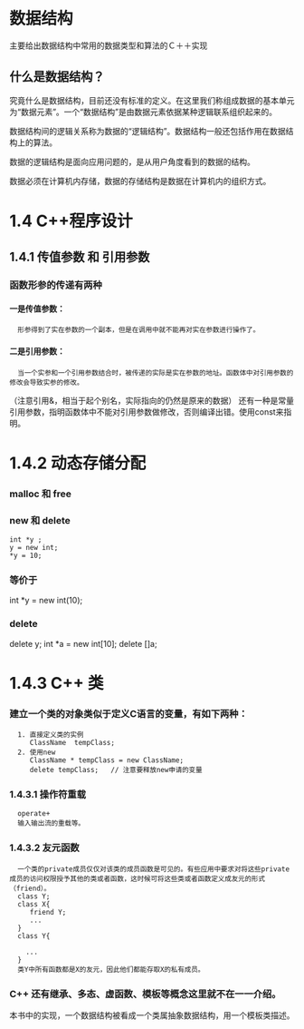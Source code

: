 数据结构
================
主要给出数据结构中常用的数据类型和算法的Ｃ＋＋实现

什么是数据结构？
------
究竟什么是数据结构，目前还没有标准的定义。在这里我们称组成数据的基本单元为“数据元素”。一个“数据结构”是由数据元素依据某种逻辑联系组织起来的。

数据结构间的逻辑关系称为数据的“逻辑结构”。数据结构一般还包括作用在数据结构上的算法。

数据的逻辑结构是面向应用问题的，是从用户角度看到的数据的结构。

数据必须在计算机内存储，数据的存储结构是数据在计算机内的组织方式。

1.4 C++程序设计
=======

1.4.1  传值参数  和  引用参数
---------------
###   函数形参的传递有两种
####   一是传值参数： 
      形参得到了实在参数的一个副本，但是在调用中就不能再对实在参数进行操作了。
####  二是引用参数：
      当一个实参和一个引用参数结合时，被传递的实际是实在参数的地址。函数体中对引用参数的修改会导致实参的修改。
   （注意引用&，相当于起个别名，实际指向的仍然是原来的数据）
  还有一种是常量引用参数，指明函数体中不能对引用参数做修改，否则编译出错。使用const来指明。
  
  
1.4.2 动态存储分配
===================
 
###  malloc 和 free
###  new    和 delete
    int *y ;
    y = new int;
    *y = 10;
    
###   等价于 
   int *y = new int(10);
   
###   delete   
   delete y;
   int *a = new int[10];
   delete []a;

1.4.3 C++ 类
==================
###   建立一个类的对象类似于定义C语言的变量，有如下两种：
      1. 直接定义类的实例
         ClassName  tempClass;
      2. 使用new
         ClassName * tempClass = new ClassName;
         delete tempClass;   // 注意要释放new申请的变量
###   1.4.3.1 操作符重载
      operate+
      输入输出流的重载等。
      
###   1.4.3.2 友元函数
      一个类的private成员仅仅对该类的成员函数是可见的。有些应用中要求对将这些private成员的访问权限授予其他的类或者函数，这时候可将这些类或者函数定义成友元的形式（friend）。
      class Y;
      class X{
         friend Y;
         ...
      }
      class Y{
      
        ...
      }
      类Y中所有函数都是X的友元，因此他们都能存取X的私有成员。
      
###  C++ 还有继承、多态、虚函数、模板等概念这里就不在一一介绍。
      
      
本书中的实现，一个数据结构被看成一个类属抽象数据结构，用一个模板类描述。



